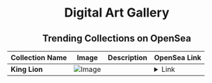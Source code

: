<div align="center">

# Digital Art Gallery

## Trending Collections on OpenSea

| Collection Name                       | Image                                                                                     | Description                       | OpenSea Link                                                                                          |
|---------------------------------------|-------------------------------------------------------------------------------------------|-----------------------------------|--------------------------------------------------------------------------------------------------------|
| **King Lion** | ![Image](https://i.seadn.io/s/raw/files/f24a9df7e91dfcaa0377e871458e2b35.jpg?w=500&auto=format?w=200&auto=format) |  | <details><summary>Link</summary>[King Lion](https://opensea.io/collection/king-lion-28)</details> |

</div>